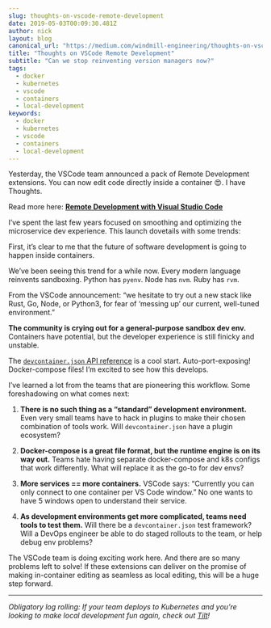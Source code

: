 ```yaml
---
slug: thoughts-on-vscode-remote-development
date: 2019-05-03T00:09:30.481Z
author: nick
layout: blog
canonical_url: "https://medium.com/windmill-engineering/thoughts-on-vscode-remote-development-f88242d42a50"
title: "Thoughts on VSCode Remote Development"
subtitle: "Can we stop reinventing version managers now?"
tags:
  - docker
  - kubernetes
  - vscode
  - containers
  - local-development
keywords:
  - docker
  - kubernetes
  - vscode
  - containers
  - local-development
---
```


Yesterday, the VSCode team announced a pack of Remote Development extensions. You can now edit code directly inside a container 😍. I have Thoughts.

Read more here: [**Remote Development with Visual Studio Code**](https://code.visualstudio.com/blogs/2019/05/02/remote-development)

I’ve spent the last few years focused on smoothing and optimizing the microservice dev experience. This launch dovetails with some trends:

First, it’s clear to me that the future of software development is going to happen inside containers.

We’ve been seeing this trend for a while now. Every modern language reinvents sandboxing. Python has `pyenv`. Node has `nvm`. Ruby has `rvm`.

From the VSCode announcement: “we hesitate to try out a new stack like Rust, Go, Node, or Python3, for fear of ‘messing up’ our current, well-tuned environment.”

**The community is crying out for a general-purpose sandbox dev env.** Containers have potential, but the developer experience is still finicky and unstable.

The [`devcontainer.json` API reference](https://code.visualstudio.com/docs/remote/containers#_devcontainerjson-reference) is a cool start. Auto-port-exposing! Docker-compose files! I’m excited to see how this develops.

I’ve learned a lot from the teams that are pioneering this workflow. Some foreshadowing on what comes next:

1. **There is no such thing as a “standard” development environment.** Even very small teams have to hack in plugins to make their chosen combination of tools work. Will `devcontainer.json` have a plugin ecosystem?

1. **Docker-compose is a great file format, but the runtime engine is on its way out.** Teams hate having separate docker-compose and k8s configs that work differently. What will replace it as the go-to for dev envs?

1. **More services == more containers.** VSCode says: “Currently you can only connect to one container per VS Code window.” No one wants to have 5 windows open to understand their service.

1. **As development environments get more complicated, teams need tools to test them.** Will there be a `devcontainer.json` test framework? Will a DevOps engineer be able to do staged rollouts to the team, or help debug env problems?

The VSCode team is doing exciting work here. And there are so many problems left to solve! If these extensions can deliver on the promise of making in-container editing as seamless as local editing, this will be a huge step forward.

<hr>

*Obligatory log rolling: If your team deploys to Kubernetes and you’re looking to make local development fun again, check out [Tilt](https://tilt.dev/)!*
